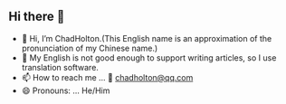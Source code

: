 ## Hi there 👋
- 👋 Hi, I’m ChadHolton.(This English name is an approximation of the pronunciation of my Chinese name.)
- 🤔 My English is not good enough to support writing articles, so I use translation software.
- 📫 How to reach me ... 📧 chadholton@qq.com
- 😄 Pronouns: ... He/Him
